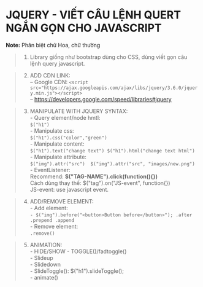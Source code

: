 # JQUERY - VIẾT CÂU LỆNH QUERT NGẮN GỌN CHO JAVASCRIPT

**Note:**  Phân biệt chữ Hoa, chữ thường


>1. Library giống như bootstrap dùng cho CSS, dùng viết gọn câu lệnh query javascript.

>2. ADD CDN LINK: <br>
	– Google CDN: ```<script src="https://ajax.googleapis.com/ajax/libs/jquery/3.6.0/jquery.min.js"></script>``` <br>
	– https://developers.google.com/speed/libraries#jquery  <br>

>3. MANIPULATE WITH JQUERY SYNTAX:  <br>
	- Query element/node hmtl:  <br>
		```$("h1")``` <br>
	- Manipulate css:  <br>
		```$("h1").css("color","green")``` <br>
	- Manipulate content: <br>
		```
		$("h1").text("change text")
		$("h1").html("change text html")
		``` <br>
	- Manipulate attribute: <br>
		```
		$("img").attr("src") 
		$("img").attr("src", "images/new.png") 
		```<br>
	- EventListener: <br>
		Recommend: **$("TAG-NAME").click(function(){})** <br>
		Cách dùng thay thế: $("tag").on("JS-event", function{}) <br>
		JS-event: use javascript event. <br>

>4. ADD/REMOVE ELEMENT: <br>
	- Add element: <br>
		```
		- $("img").before("<button>Button before</button>");
		          .after
		          .prepend
		          .append
		``` <br>
	- Remove element: <br>
		```.remove()```  <br>

>5. ANIMATION: <br>
	- HIDE/SHOW - TOGGLE()/fadtoggle() <br>
	- Slideup  <br>
	- Slidedown <br>
	- SlideToggle(): $("h1").slideToggle(); <br>
	- animate() <br>



